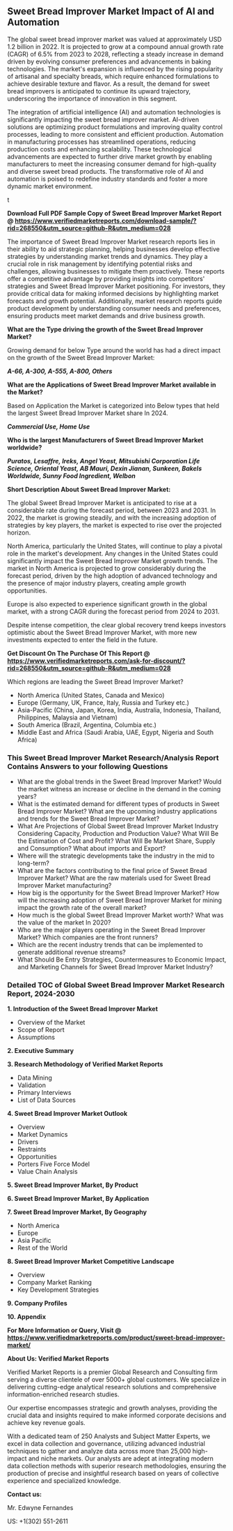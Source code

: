 <h2>Sweet Bread Improver Market Impact of AI and Automation</h2><p>The global sweet bread improver market was valued at approximately USD 1.2 billion in 2022. It is projected to grow at a compound annual growth rate (CAGR) of 6.5% from 2023 to 2028, reflecting a steady increase in demand driven by evolving consumer preferences and advancements in baking technologies. The market's expansion is influenced by the rising popularity of artisanal and specialty breads, which require enhanced formulations to achieve desirable texture and flavor. As a result, the demand for sweet bread improvers is anticipated to continue its upward trajectory, underscoring the importance of innovation in this segment.</p><p>The integration of artificial intelligence (AI) and automation technologies is significantly impacting the sweet bread improver market. AI-driven solutions are optimizing product formulations and improving quality control processes, leading to more consistent and efficient production. Automation in manufacturing processes has streamlined operations, reducing production costs and enhancing scalability. These technological advancements are expected to further drive market growth by enabling manufacturers to meet the increasing consumer demand for high-quality and diverse sweet bread products. The transformative role of AI and automation is poised to redefine industry standards and foster a more dynamic market environment.</p>t</p><p id="" class=""><strong>Download Full PDF Sample Copy of Sweet Bread Improver Market Report @ <a href="https://www.verifiedmarketreports.com/download-sample/?rid=268550&utm_source=github-R&utm_medium=028" target="_blank">https://www.verifiedmarketreports.com/download-sample/?rid=268550&utm_source=github-R&utm_medium=028</a></strong></p><p>The importance of&nbsp;Sweet Bread Improver Market research reports lies in their ability to aid strategic planning, helping businesses develop effective strategies by understanding market trends and dynamics. They play a crucial role in risk management by identifying potential risks and challenges, allowing businesses to mitigate them proactively. These reports offer a competitive advantage by providing insights into competitors' strategies and Sweet Bread Improver Market positioning. For investors, they provide critical data for making informed decisions by highlighting market forecasts and growth potential. Additionally, market research reports guide product development by understanding consumer needs and preferences, ensuring products meet market demands and drive business growth.</p><p><strong>What are the&nbsp;Type driving the growth of the Sweet Bread Improver Market?</strong></p><p id="" class="">Growing demand for below Type around the world has had a direct impact on the growth of the Sweet Bread Improver Market:</p><em><strong>A-66, A-300, A-555, A-800, Others</strong></em></p><strong>What are the&nbsp;Applications&nbsp;of Sweet Bread Improver Market available in the Market?</strong></p><p id="" class="">Based on Application the Market is categorized into Below types that held the largest Sweet Bread Improver Market share In 2024.</p><em><strong>Commercial Use, Home Use</strong></em></p><strong>Who is the largest Manufacturers of Sweet Bread Improver Market worldwide?</strong></p><p><em><strong>Puratos, Lesaffre, Ireks, Angel Yeast, Mitsubishi Corporation Life Science, Oriental Yeast, AB Mauri, Dexin Jianan, Sunkeen, Bakels Worldwide, Sunny Food Ingredient, Welbon</strong></em></p><p id="" class=""><strong>Short Description About Sweet Bread Improver Market:</strong></p><p>The global Sweet Bread Improver Market is anticipated to rise at a considerable rate during the forecast period, between 2023 and 2031. In 2022, the market is growing steadily, and with the increasing adoption of strategies by key players, the market is expected to rise over the projected horizon.</p><p>North America, particularly the United States, will continue to play a pivotal role in the market's development. Any changes in the United States could significantly impact the Sweet Bread Improver Market growth trends. The market in North America is projected to grow considerably during the forecast period, driven by the high adoption of advanced technology and the presence of major industry players, creating ample growth opportunities.</p><p>Europe is also expected to experience significant growth in the global market, with a strong CAGR during the forecast period from 2024 to 2031.</p><p>Despite intense competition, the clear global recovery trend keeps investors optimistic about the Sweet Bread Improver Market, with more new investments expected to enter the field in the future.</p><p id="" class=""><strong>Get Discount On The Purchase Of This Report @ <a href="https://www.verifiedmarketreports.com/ask-for-discount/?rid=268550&utm_source=github-R&utm_medium=028" target="_blank">https://www.verifiedmarketreports.com/ask-for-discount/?rid=268550&utm_source=github-R&utm_medium=028</a></strong></p>Which regions are leading the Sweet Bread Improver Market?</p><ul><li>North America (United States, Canada and Mexico)</li><li>Europe (Germany, UK, France, Italy, Russia and Turkey etc.)</li><li>Asia-Pacific (China, Japan, Korea, India, Australia, Indonesia, Thailand, Philippines, Malaysia and Vietnam)</li><li>South America (Brazil, Argentina, Columbia etc.)</li><li>Middle East and Africa (Saudi Arabia, UAE, Egypt, Nigeria and South Africa)</li></ul><h3 id="" class="">This Sweet Bread Improver Market Research/Analysis Report Contains Answers to your following Questions</h3><ul><li>What are the global trends in the Sweet Bread Improver Market? Would the market witness an increase or decline in the demand in the coming years?</li><li>What is the estimated demand for different types of products in Sweet Bread Improver Market? What are the upcoming industry applications and trends for the Sweet Bread Improver Market?</li><li>What Are Projections of Global Sweet Bread Improver Market Industry Considering Capacity, Production and Production Value? What Will Be the Estimation of Cost and Profit? What Will Be Market Share, Supply and Consumption? What about imports and Export?</li><li>Where will the strategic developments take the industry in the mid to long-term?</li><li>What are the factors contributing to the final price of Sweet Bread Improver Market? What are the raw materials used for Sweet Bread Improver Market manufacturing?</li><li>How big is the opportunity for the Sweet Bread Improver Market? How will the increasing adoption of Sweet Bread Improver Market for mining impact the growth rate of the overall market?</li><li>How much is the global Sweet Bread Improver Market worth? What was the value of the market In 2020?</li><li>Who are the major players operating in the Sweet Bread Improver Market? Which companies are the front runners?</li><li>Which are the recent industry trends that can be implemented to generate additional revenue streams?</li><li>What Should Be Entry Strategies, Countermeasures to Economic Impact, and Marketing Channels for Sweet Bread Improver Market Industry?</li></ul><h3 id="" class="">Detailed TOC of Global Sweet Bread Improver Market Research Report, 2024-2030</h3><p id="" class=""><strong>1. Introduction of the Sweet Bread Improver Market</strong></p><ul><li>Overview of the Market</li><li>Scope of Report</li><li>Assumptions</li></ul><p id="" class=""><strong>2. Executive Summary</strong></p><p id="" class=""><strong>3. Research Methodology of Verified Market Reports</strong></p><ul><li>Data Mining</li><li>Validation</li><li>Primary Interviews</li><li>List of Data Sources</li></ul><p id="" class=""><strong>4. Sweet Bread Improver Market Outlook</strong></p><ul><li>Overview</li><li>Market Dynamics</li><li>Drivers</li><li>Restraints</li><li>Opportunities</li><li>Porters Five Force Model</li><li>Value Chain Analysis</li></ul><p id="" class=""><strong>5. Sweet Bread Improver Market, By Product</strong></p><p id="" class=""><strong>6. Sweet Bread Improver Market, By Application</strong></p><p id="" class=""><strong>7. Sweet Bread Improver Market, By Geography</strong></p><ul><li>North America</li><li>Europe</li><li>Asia Pacific</li><li>Rest of the World</li></ul><p id="" class=""><strong>8. Sweet Bread Improver Market Competitive Landscape</strong></p><ul><li>Overview</li><li>Company Market Ranking</li><li>Key Development Strategies</li></ul><p id="" class=""><strong>9. Company Profiles</strong></p><p id="" class=""><strong>10. Appendix</strong></p><p id="" class=""><strong>For More Information or Query, Visit @ <a href="https://www.verifiedmarketreports.com/product/sweet-bread-improver-market/" target="_blank">https://www.verifiedmarketreports.com/product/sweet-bread-improver-market/</a></strong></p><p id="" class=""><strong>About Us: Verified Market Reports</strong></p><p id="" class="">Verified Market Reports is a premier Global Research and Consulting firm serving a diverse clientele of over 5000+ global customers. We specialize in delivering cutting-edge analytical research solutions and comprehensive information-enriched research studies.</p><p id="" class="">Our expertise encompasses strategic and growth analyses, providing the crucial data and insights required to make informed corporate decisions and achieve key revenue goals.</p><p id="" class="">With a dedicated team of 250 Analysts and Subject Matter Experts, we excel in data collection and governance, utilizing advanced industrial techniques to gather and analyze data across more than 25,000 high-impact and niche markets. Our analysts are adept at integrating modern data collection methods with superior research methodologies, ensuring the production of precise and insightful research based on years of collective experience and specialized knowledge.</p><p id="" class=""><strong>Contact us:</strong></p><p id="" class="">Mr. Edwyne Fernandes</p><p id="" class="">US: +1(302) 551-2611</p>